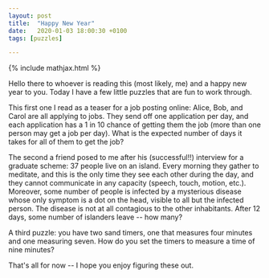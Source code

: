 ```yaml
---
layout: post
title:  "Happy New Year"
date:   2020-01-03 18:00:30 +0100
tags: [puzzles]

---
```


{% include mathjax.html %}

Hello there to whoever is reading this (most likely, me) and a happy new year
to you. Today I have a few little puzzles that are fun to work through.

This first one I read as a teaser for a job posting online: Alice, Bob, and
Carol are all applying to jobs. They send off one application per day, and each
application has a 1 in 10 chance of getting them the job (more than one person
may get a job per day). What is the expected number of days it takes for all of
them to get the job?

The second a friend posed to me after his (successful!!) interview for a
graduate scheme: 37 people live on an island. Every morning they gather to
meditate, and this is the only time they see each other during the day, and
they cannot communicate in any capacity (speech, touch, motion, etc.).
Moreover, some number of people is infected by a mysterious disease whose only
symptom is a dot on the head, visible to all but the infected person. The
disease is not at all contagious to the other inhabitants. After 12 days, some
number of islanders leave -- how many?

A third puzzle: you have two sand timers, one that measures four minutes and
one measuring seven. How do you set the timers to measure a time of nine
minutes?

That's all for now -- I hope you enjoy figuring these out.
